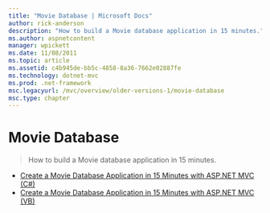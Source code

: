 ```yaml
---
title: "Movie Database | Microsoft Docs"
author: rick-anderson
description: "How to build a Movie database application in 15 minutes."
ms.author: aspnetcontent
manager: wpickett
ms.date: 11/08/2011
ms.topic: article
ms.assetid: c4b945de-bb5c-4858-8a36-7662e02887fe
ms.technology: dotnet-mvc
ms.prod: .net-framework
msc.legacyurl: /mvc/overview/older-versions-1/movie-database
msc.type: chapter
---
```

Movie Database
====================
> How to build a Movie database application in 15 minutes.


- [Create a Movie Database Application in 15 Minutes with ASP.NET MVC (C#)](create-a-movie-database-application-in-15-minutes-with-asp-net-mvc-cs.md)
- [Create a Movie Database Application in 15 Minutes with ASP.NET MVC (VB)](create-a-movie-database-application-in-15-minutes-with-asp-net-mvc-vb.md)